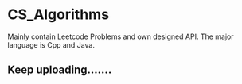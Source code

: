 # CS_Algorithms
Mainly contain Leetcode Problems and own designed API.
The major language is Cpp and Java.

Keep uploading.......
---------------------
